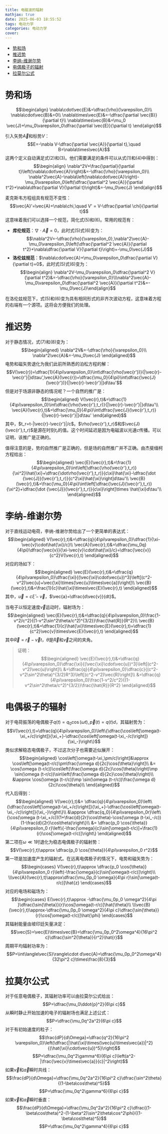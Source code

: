 ```yaml
---
title: 电磁波的辐射
mathjax: true
date: 2025-06-03 18:55:52
tags: 电动力学
categories: 电动力学
cover:
---
```


- [势和场](#势和场)
- [推迟势](#推迟势)
- [李纳-维谢尔势](#李纳-维谢尔势)
- [电偶极子的辐射](#电偶极子的辐射)
- [拉莫尔公式](#拉莫尔公式)


# 势和场

$$\begin{align}
\nabla\cdot\vec{E}&=\dfrac{\rho}{\varepsilon_0}\\
\nabla\cdot\vec{B}&=0\\
\nabla\times\vec{E}&=-\dfrac{\partial \vec{B}}{\partial t}\\
\nabla\times\vec{B}&=\mu_0 \vec{J}+\mu_0\varepsilon_0\dfrac{\partial \vec{E}}{\partial t}
\end{align}$$

引入矢势$\vec{A}$和标势$V$：
$$E=-\nabla V-\dfrac{\partial \vec{A}}{\partial t},\quad B=\nabla\times\vec{A}$$
这两个定义自动满足式(2)和(3)。他们需要满足的条件可以从式(1)和(4)中得到：
$$\begin{align}
\nabla^2V+\frac{\partial}{\partial t}\left(\nabla\cdot\vec{A}\right)&=-\dfrac{\rho}{\varepsilon_0}\\
\nabla^2\vec{A}-\nabla\left(\nabla\cdot\vec{A}\right)-\mu_0\varepsilon_0\left(\dfrac{\partial^2 \vec{A}}{\partial t^2}+\nabla\dfrac{\partial V}{\partial t}\right)&=-\mu_0\vec{J}
\end{align}$$

麦克斯韦方程组具有规范不变性：
$$\vec{A}'=\vec{A}+\nabla\chi,\quad V' = V-\dfrac{\partial \chi}{\partial t}$$
这意味着我们可以选择一个规范，简化式(5)和(6)。常用的规范有：
- **库伦规范**：$\nabla\cdot\vec{A}=0$，此时式(5)式(6)变为：
  $$\nabla^2V=-\dfrac{\rho}{\varepsilon_0},\nabla^2\vec{A}-\mu_0\varepsilon_0\left(\dfrac{\partial^2 \vec{A}}{\partial t^2}+\nabla\dfrac{\partial V}{\partial t}\right)=-\mu_0\vec{J}$$
- **洛伦兹规范**：$\nabla\cdot\vec{A}+\mu_0\varepsilon_0\dfrac{\partial V}{\partial t}=0$，此时式(5)式(6)变为：
  $$\begin{align}
  \nabla^2V-\mu_0\varepsilon_0\dfrac{\partial^2 V}{\partial t^2}&=-\dfrac{\rho}{\varepsilon_0}\\\nabla^2\vec{A}-\mu_0\varepsilon_0\dfrac{\partial^2 \vec{A}}{\partial t^2}&=-\mu_0\vec{J}\end{align}$$

在洛伦兹规范下，式(5)和(6)变为具有相同形式的非齐次波动方程，这意味着方程的右端有一个源项。这将会方便我们的处理。

# 推迟势

对于静态情况，式(7)和(8)变为：
$$\begin{aligned}
\nabla^2V&=-\dfrac{\rho}{\varepsilon_0}\\
\nabla^2\vec{A}&=-\mu_0\vec{J}
\end{aligned}$$
电势和磁矢势退化为我们此前所熟悉的泊松方程的解：
$$V(\vec{r})=\dfrac{1}{4\pi\varepsilon_0}\int\dfrac{\rho(\vec{r'})}{|\vec{r}-\vec{r'}|}d\tau',\vec{A}(\vec{r})=\dfrac{\mu_0}{4\pi}\int\dfrac{\vec{J}(\vec{r'})}{|\vec{r}-\vec{r'}|}d\tau'$$
但是对于场源非静态的情况呢？一个自然的推广是：
$$\begin{aligned}
V(\vec{r},t)&=\dfrac{1}{4\pi\varepsilon_0}\int\dfrac{\rho(\vec{r'},t_r)}{|\vec{r}-\vec{r'}|}d\tau'\\
\vec{A}(\vec{r},t)&=\dfrac{\mu_0}{4\pi}\int\dfrac{\vec{J}(\vec{r'},t_r)}{|\vec{r}-\vec{r'}|}d\tau'
\end{aligned}$$
其中，$t_r=t-|\vec{r}-\vec{r'}|/c$。$\rho(\vec{r'},t_r)$和$\vec{J}(\vec{r'},t_r)$是源在时刻$t_r$的值。这个时间延迟是因为电磁波以光速$c$传播。可以证明，该推广是正确的。

值得注意的是，势的自然推广是正确的，但是场的自然推广并不正确。由杰斐缅柯方程给出：
$$\begin{aligned}
\vec{E}(\vec{r},t)&=\frac{1}{4\pi\varepsilon_0}\int\left[\dfrac{\rho(\vec{r'},t_r)}{\xi^2}\hat{\xi}+\dfrac{\dot\rho(\vec{r'},t_r)}{c\xi}\hat{\xi}-\dfrac{\dot {\vec{J}}(\vec{r'},t_r)}{c^2\xi}\hat{\xi}\right]d\tau'\\
\vec{B}(\vec{r},t)&=\frac{\mu_0}{4\pi}\int\left[\dfrac{\vec{J}(\vec{r'},t_r)}{\xi^2}+\dfrac{\dot {\vec{J}}(\vec{r'},t_r)}{c\xi}\right]\times \hat{\xi}d\tau'\\
\end{aligned}$$

# 李纳-维谢尔势
对于直线运动电荷，李纳-维谢尔势给出了一个更简单的表达式：
$$\begin{aligned}
V(\vec{r},t)&=\dfrac{q}{4\pi\varepsilon_0}\dfrac{1}{\xi-\vec{v}\cdot\hat{\xi}/c}\\
\vec{A}(\vec{r},t)&=\dfrac{\mu_0q}{4\pi}\dfrac{\vec{v}}{\xi-\vec{v}\cdot\hat{\xi}/c}=\dfrac{\vec{v}}{c^2}V(\vec{r},t)
\end{aligned}$$
对应的场如下：
$$\begin{aligned}
\vec{E}(\vec{r},t)&=\dfrac{q}{4\pi\varepsilon_0}\dfrac{\xi}{(\vec{\xi}\cdot\vec{u})^3}\left[(c^2-v^2)\vec{u}+\vec{\xi}\times(\vec{u}\times\vec{a})\right]\\
\vec{B}(\vec{r},t)&=\frac{1}{c}\hat{\xi}\times\vec{E}(\vec{r},t)
\end{aligned}$$
其中，$\vec{u}=c\hat{\xi}-\vec{v}$，$\vec{a}=\dfrac{d\vec{v}}{dt}$。


当电子以恒定速度$\vec{v}$运动时，辐射场为：
$$\begin{aligned}
\vec{E}(\vec{r},t)&=\dfrac{q}{4\pi\varepsilon_0}\frac{1-v^2/c^2}{(1-v^2\sin^2\theta/c^2)^{3/2}}\frac{\hat{R}}{R^2}\\
\vec{B}(\vec{r},t)&=\dfrac{1}{c}\hat{\xi}\times\vec{E}(\vec{r},t)=\dfrac{1}{c^2}\vec{v}\times\vec{E}(\vec{r},t)
\end{aligned}$$
其中$\vec{R}=\vec{r}-\vec{v}t$，$\theta$是$\vec{R}$和$\vec{v}$之间的夹角。

> 证明：
> $$\begin{aligned}
\vec{E}(\vec{r},t)&=\dfrac{q}{4\pi\varepsilon_0}\dfrac{\xi}{(\vec{\xi}\cdot\vec{u})^3}\left[(c^2-v^2)\vec{u}\right]\\
&=\dfrac{q}{4\pi\varepsilon_0}\dfrac{c}{(c^2-v^2\sin^2\theta)^{3/2}R^3}\left[(c^2-v^2)\vec{R}\right]\\
&=\dfrac{q}{4\pi\varepsilon_0}\frac{1-v^2/c^2}{(1-v^2\sin^2\theta/c^2)^{3/2}}\frac{\hat{R}}{R^2}
\end{aligned}$$

# 电偶极子的辐射

对于电荷振荡的电偶极子$q(t)=q_0\cos(\omega t),\vec{p}(t)=q(t)d$，其辐射势为：
$$V(\vec{r},t)=\dfrac{q}{4\pi\varepsilon_0}\left\{\dfrac{\cos\left[\omega(t-\xi_+/c)\right]}{\xi_+}-\dfrac{\cos\left[\omega(t-\xi_-/c)\right]}{\xi_-}\right\}$$
类似求解稳态电偶极子，不过这次分子也需要近似展开：
$$\begin{aligned}
\cos\left[\omega(t-\xi_\pm/c)\right]&\approx \cos\left[\omega(t-r/c)\pm\frac{\omega d}{2c}\cos{\theta}\right]\\
&= \cos(\omega (t-r/c))\cos\left(\frac{\omega d}{2c}\cos{\theta}\right)\mp \sin(\omega (t-r/c))\sin\left(\frac{\omega d}{2c}\cos{\theta}\right)\\
&\approx \cos(\omega (t-r/c))\mp \sin(\omega (t-r/c))\frac{\omega d}{2c}\cos{\theta}\\
\end{aligned}$$
代入后得到：
$$\begin{aligned}
V(\vec{r},t)&= \dfrac{q}{4\pi\varepsilon_0}\left\{\dfrac{\cos\left[\omega(t-\xi_+/c)\right]}{\xi_+}-\dfrac{\cos\left[\omega(t-\xi_-/c)\right]}{\xi_-}\right\}\\
&\approx \dfrac{q_0}{4\pi\varepsilon_0r}\left\{\cos(\omega (t-\xi_+/c))(1+\frac{d}{2r}\cos\theta)-\cos(\omega (t-\xi_-/c))(1-\frac{d}{2r}\cos\theta)\right\}\\
&= \dfrac{p_0 \cos{\theta}}{4\pi\varepsilon_0 r}\left\{-\frac{\omega}{c}\sin[\omega(t-r/c)]+\frac{1}{r}\cos[\omega(t-r/c)]\right\}
\end{aligned}$$
第二项在$\omega \ll 1$时退化为稳态电偶极子的辐射势：
$$V(\vec{r},t)\approx \dfrac{p_0 \cos{\theta}}{4\pi\varepsilon_0 r^2}$$
第一项是加速度产生的辐射式。在远离电偶极子的情况下，电势和磁矢势为：
$$\begin{cases}
V(\vec{r},t)\approx \dfrac{p_0 \cos{\theta}}{4\pi\varepsilon_0 r}\left(-\frac{\omega}{c}\sin[\omega(t-r/c)]\right)\\
\\\vec{A}(\vec{r},t)\approx\dfrac{\mu_0p_0 \omega}{4\pi r}\sin[\omega(t-r/c)]\hat{z}
\end{cases}$$
对应的电场和磁场为：
$$\begin{cases}
E(\vec{r},t)\approx -\dfrac{\mu_0p_0 \omega^2}{4\pi }\dfrac{\sin{\theta}}{r}\cos[\omega(t-r/c)]\hat{\theta}\\
\\\vec{B}(\vec{r},t)\approx-\dfrac{\mu_0p_0 \omega^2}{4\pi c}\dfrac{\sin{\theta}}{r}\cos[\omega(t-r/c)]\hat{\phi}
\end{cases}$$
其辐射能量由坡印廷矢量决定：
$$\vec{S}=\vec{E}\times\vec{B}=\dfrac{\mu_0p_0^2\omega^4}{16\pi^2 c}\dfrac{\sin^2{\theta}}{r^2}\hat{r}$$
周期平均辐射功率为：
$$P=\int\langle\vec{S}\rangle\cdot d\vec{A}=\dfrac{\mu_0p_0^2\omega^4}{32\pi^2 c}\times\frac{8}{3}$$

# 拉莫尔公式
对于任意电偶极子，其辐射功率可以由拉莫尔公式给出：
$$P=\dfrac{\mu_0\ddot{p}^2}{6\pi c}$$
从瞬时静止开始加速的电子的辐射场也满足上述公式：
$$P=\dfrac{\mu_0q^2a^2}{6\pi c}$$
对于有初始速度的粒子：
$$\frac{dP}{d\Omega}=\dfrac{q^2}{16\pi^2 \varepsilon_0}\left(\dfrac{|\hat{\xi}\times(\vec{u}\times\vec{a})|^2}{(\hat{\xi}\cdot\vec{u})^5}\right)$$
$$P=\dfrac{\mu_0q^2\gamma^6}{6\pi c}\left(a^2-|\frac{\vec{v}\times\vec{a}}{c}|^2\right)$$
如果$\vec{v}$和$\vec{a}$瞬时共线：
$$\frac{dP}{d\Omega}=\dfrac{\mu_0q^2a^2}{16\pi^2 c}\dfrac{\sin^2\theta}{(1-\beta\cos\theta)^5}$$
$$P=\dfrac{\mu_0q^2\gamma^6}{6\pi c}$$
如果$\vec{v}$和$\vec{a}$瞬时垂直：
$$\frac{dP}{d\Omega}=\dfrac{\mu_0q^2a^2}{16\pi^2 c}\dfrac{(1-\beta\cos\theta)^2-(1-\beta^2)\sin^2\theta\cos^2\phi}{(1-\beta\cos\theta)^5}$$
$$P=\dfrac{\mu_0q^2\gamma^4}{6\pi c}$$